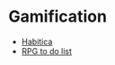 # Gamification

- [Habitica](https://habitica.com/)
- [RPG to do list](https://play.google.com/store/apps/details?id=com.levor.liferpgtasks&hl=it)
